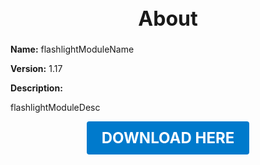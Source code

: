 <h1 style="text-align:center; font-size:2rem; font-weight:bold;">About</h1>

**Name:**
flashlightModuleName

**Version:**
1.17

**Description:**

flashlightModuleDesc




<p align="center"><a href="https://github.com/LiliaFramework/Modules/raw/refs/heads/gh-pages/flashlight.zip" style="display:inline-block;padding:12px 24px;font-size:1.5rem;font-weight:bold;text-decoration:none;color:#fff;background-color:var(--md-primary-fg-color,#007acc);border-radius:4px;">DOWNLOAD HERE</a></p>